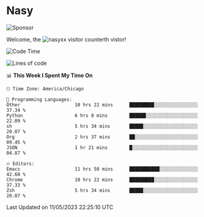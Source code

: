 # Nasy

<!--
<p align="center">
<img height="200" src="https://github-readme-stats.vercel.app/api?username=nasyxx&count_private=true&show_icons=true&theme=dracula&include_all_commits=true"/>
<img height="200" src="https://github-readme-stats.vercel.app/api/top-langs/?username=nasyxx&theme=dracula&hide=html,jupyter+notebook&count_private=true&show_icons=true"/>
</p>

  
----------------
-->

![Sponsor](https://img.shields.io/static/v1.svg?label=Sponsor&message=%E2%9D%A4&logo=GitHub&style=flat&color=pink)
 
Welcome, the ![nasyxx visitor counter](https://count.getloli.com/get/@nasyxx?theme=rule34)th vistor!
 
<!--START_SECTION:waka-->
![Code Time](http://img.shields.io/badge/Code%20Time-3%2C507%20hrs%2025%20mins-blue)

![Lines of code](https://img.shields.io/badge/From%20Hello%20World%20I%27ve%20Written-6.2%20million%20lines%20of%20code-blue)

📊 **This Week I Spent My Time On** 

```text
🕑︎ Time Zone: America/Chicago

💬 Programming Languages: 
Other                    10 hrs 22 mins      █████████░░░░░░░░░░░░░░░░   37.34 % 
Python                   6 hrs 8 mins        ██████░░░░░░░░░░░░░░░░░░░   22.09 % 
sh                       5 hrs 34 mins       █████░░░░░░░░░░░░░░░░░░░░   20.07 % 
Org                      2 hrs 37 mins       ██░░░░░░░░░░░░░░░░░░░░░░░   09.45 % 
JSON                     1 hr 21 mins        █░░░░░░░░░░░░░░░░░░░░░░░░   04.87 % 

🔥 Editors: 
Emacs                    11 hrs 50 mins      ███████████░░░░░░░░░░░░░░   42.60 % 
Chrome                   10 hrs 22 mins      █████████░░░░░░░░░░░░░░░░   37.33 % 
Zsh                      5 hrs 34 mins       █████░░░░░░░░░░░░░░░░░░░░   20.07 % 
```


 Last Updated on 11/05/2023 22:25:10 UTC
<!--END_SECTION:waka-->

<!-- ![visitors](https://visitor-badge.laobi.icu/badge?page_id=nasyxx.nasyxx) -->
